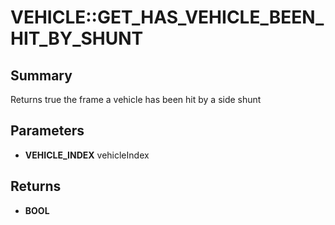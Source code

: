 # VEHICLE::GET_HAS_VEHICLE_BEEN_HIT_BY_SHUNT

## Summary
Returns true the frame a vehicle has been hit by a side shunt

## Parameters
* **VEHICLE_INDEX** vehicleIndex

## Returns
* **BOOL**